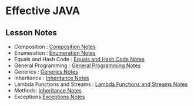# Effective JAVA

## Lesson Notes

- Composition : [Composition Notes](src/main/resources/composition.md)
- Enumeration : [Enumeration Notes](src/main/resources/enumannotations.md)
- Equals and Hash Code : [Equals and Hash Code Notes](src/main/resources/equalsmethod.md)
- General Programming  : [General Programming Notes](src/main/resources/generalprogramming.md)
- Generics : [Generics Notes](src/main/resources/generics.md)
- Inheritance : [Inheritance Notes](src/main/resources/inheritance.md)
- Lambda Functions and Streams : [Lambda Functions and Streams Notes](src/main/resources/lambdafunc_and_streams.md)
- Methods: [Inheritance Notes](src/main/resources/methods.md)
- Exceptions [Exceptions Notes](src/main/resources/exceptions.md)